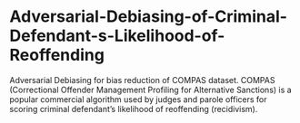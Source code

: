 # Adversarial-Debiasing-of-Criminal-Defendant-s-Likelihood-of-Reoffending
Adversarial Debiasing for bias reduction of COMPAS dataset. COMPAS (Correctional Offender Management Profiling for Alternative Sanctions) is a popular commercial algorithm used by judges and parole officers for scoring criminal defendant’s likelihood of reoffending (recidivism). 
